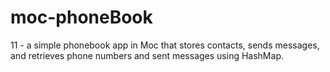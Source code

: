 # moc-phoneBook
11 - a simple phonebook app in Moc that stores contacts, sends messages, and retrieves phone numbers and sent messages using HashMap. 
